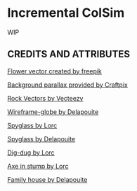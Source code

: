 # Incremental ColSim

WIP

## CREDITS AND ATTRIBUTES
<a href="https://www.freepik.com/free-photos-vectors/flower">Flower vector created by freepik</a>

<a href="https://craftpix.net/freebies/free-horizontal-2d-game-backgrounds/">Background parallax provided by Craftpix </a>

<a href="https://www.vecteezy.com/free-vector/rock">Rock Vectors by Vecteezy </a>

<a href="https://game-icons.net/1x1/delapouite/wireframe-globe.html">Wireframe-globe by Delapouite </a>

<a href="https://game-icons.net/1x1/lorc/spyglass.html">Spyglass by Lorc </a>

<a href="https://game-icons.net/1x1/delapouite/info.html">Spyglass by Delapouite </a>

<a href="https://game-icons.net/1x1/lorc/dig-dug.html">Dig-dug by Lorc </a>

<a href="https://game-icons.net/1x1/lorc/axe-in-stump.html">Axe in stump by Lorc </a>

<a href="https://game-icons.net/1x1/delapouite/family-house.html">Family house by Delapouite </a>
